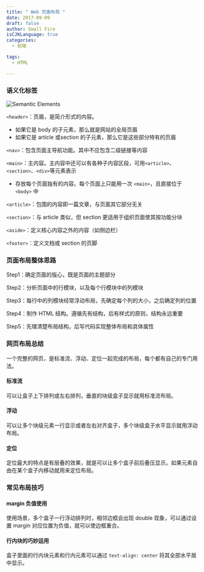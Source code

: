 ```yaml
---
title: " Web 页面布局 "
date: 2017-09-09
draft: false
author: Small Fire
isCJKLanguage: true
categories: 
  - 前端

tags: 
  - HTML

---
```


### 语义化标签

![Semantic Elements](/images/WEB/HTML_Layout.png)

`<header>`：页眉，是简介形式的内容。

- 如果它是 body 的子元素，那么就是网站的全局页眉
- 如果它是 article 或section 的子元素，那么它是这些部分特有的页眉

`<nav>`：包含页面主导航功能。其中不应包含二级链接等内容

`<main>`：主内容。主内容中还可以有各种子内容区段，可用`<article>`、`<section>`、`<div>`等元素表示

- 存放每个页面独有的内容。每个页面上只能用一次 `<main>`，且直接位于 `<body>` 中

`<article>`：包围的内容即一篇文章，与页面其它部分无关

`<section>`：与 article 类似，但 section 更适用于组织页面使其按功能分块

`<aside>`：定义核心内容之外的内容（如侧边栏）

`<footer>`：定义文档或 section 的页脚

### 页面布局整体思路

Step1：确定页面的版心，既是页面的主题部分

Step2：分析页面中的行模块，以及每个行模块中的列模块

Step3：每行中的列模块经常浮动布局，先确定每个列的大小，之后确定列的位置

Step4：制作 HTML 结构。遵循先有结构，后有样式的原则，结构永远重要

Step5：先理清楚布局结构，后写代码实现整体布局和具体属性

### 网页布局总结

一个完整的网页，是标准流、浮动、定位一起完成的布局，每个都有自己的专门用法。

#### 标准流

可以让盒子上下排列或左右排列，垂直的块级盒子显示就用标准流布局。

#### 浮动

可以让多个块级元素一行显示或者左右对齐盒子，多个块级盒子水平显示就用浮动布局。

#### 定位

定位最大的特点是有层叠的效果，就是可以让多个盒子前后叠压显示。如果元素自由在某个盒子内移动就用来定位布局。

### 常见布局技巧

#### margin 负值使用

使用场景，多个盒子一行浮动排列时，相邻边框会出现 double 现象，可以通过设置 margin 对应位置为负值，就可以使边框重合。

#### 行内块的巧妙运用

盒子里面的行内块元素和行内元素可以通过 `text-align: center` 将其全部水平居中显示。

